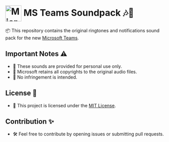 <h1>
  <img src="https://upload.wikimedia.org/wikipedia/commons/c/c9/Microsoft_Office_Teams_%282018%E2%80%93present%29.svg" alt="Microsoft Teams Logo" width="50" style="vertical-align: middle;"/> 
  MS Teams Soundpack 🎶🔔
</h1>


📦 This repository contains the original ringtones and notifications sound pack for the new [Microsoft Teams](https://teams.microsoft.com/).

## Important Notes ⚠️
- 🚨 These sounds are provided for personal use only.
- 📄 Microsoft retains all copyrights to the original audio files.
- 🚫 No infringement is intended.

## License 📜
- 📝 This project is licensed under the [MIT License](LICENSE).

## Contribution ✨
- 🛠️ Feel free to contribute by opening issues or submitting pull requests.
